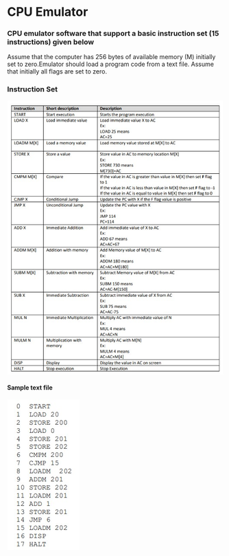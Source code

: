 # CPU Emulator
### CPU emulator software that support a basic instruction set (15 instructions) given below
Assume that the computer has 256 bytes of available memory (M) initially set to zero.Emulator should load a program code from a text file. 
Assume that initially all flags are set to zero.

### Instruction Set
![Instruction Set](https://github.com/Berkayacar07/CPU-Emulator/blob/main/instruction_set.jpg) 
#### Sample text file             
![Sample text file](https://github.com/Berkayacar07/CPU-Emulator/blob/main/text_format.jpg) 




